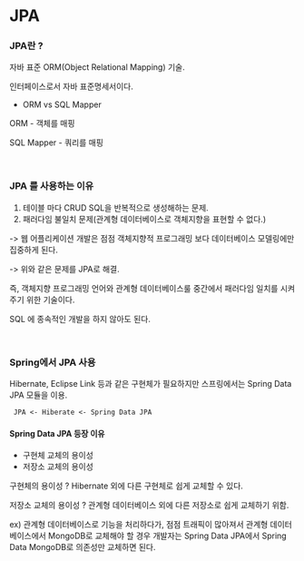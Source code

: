 # JPA

### JPA란 ? 

자바 표준 ORM(Object Relational Mapping) 기술. 

인터페이스로서 자바 표준명세서이다.



* ORM vs SQL Mapper

ORM - 객체를 매핑

SQL Mapper - 쿼리를 매핑

<br/>

### JPA 를 사용하는 이유 

1. 테이블 마다 CRUD SQL을 반복적으로 생성해하는 문제.
2. 패러다임 불일치 문제(관계형 데이터베이스로 객체지향을 표현할 수 없다.)

-> 웹 어플리케이션 개발은 점점 객체지향적 프로그래밍 보다 데이터베이스 모델링에만 집중하게 된다.

-> 위와 같은 문제를 JPA로 해결.

즉, 객체지향 프로그래밍 언어와 관계형 데이터베이스룰 중간에서 패러다임 일치를 시켜주기 위한 기술이다.

SQL 에 종속적인 개발을 하지 않아도 된다. 

<br/>

### Spring에서 JPA 사용

Hibernate, Eclipse Link 등과 같은 구현체가 필요하지만 스프링에서는 
Spring Data JPA 모듈을 이용. 

``` JPA <- Hiberate <- Spring Data JPA```


#### Spring Data JPA 등장 이유 

- 구현체 교체의 용이성 
- 저장소 교체의 용이성 

구현체의 용이성 ? Hibernate 외에 다른 구현체로 쉽게 교체할 수 있다. 

저장소 교체의 용이성 ? 관계형 데이터베이스 외에 다른 저장소로 쉽게 교체하기 위함. 

ex) 관계형 데이터베이스로 기능을 처리하다가, 점점 트래픽이 많아져서 관계형 데이터베이스에서 MongoDB로 교체해야 할 경우
개발자는 Spring Data JPA에서 Spring Data MongoDB로 의존성만 교체하면 된다.


